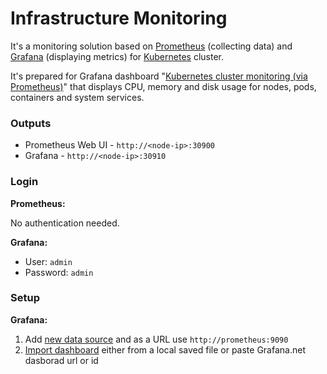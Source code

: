 # Infrastructure Monitoring

It's a monitoring solution based on [Prometheus] (collecting data) and [Grafana] 
(displaying metrics) for [Kubernetes] cluster.
 
It's prepared for Grafana dashboard "[Kubernetes cluster monitoring (via Prometheus)]"
that displays CPU, memory and disk usage for nodes, pods, containers and system services.

### Outputs

* Prometheus Web UI - `http://<node-ip>:30900`
* Grafana - `http://<node-ip>:30910`

### Login

**Prometheus:**

No authentication needed.

**Grafana:**

* User: `admin`
* Password: `admin`

### Setup

**Grafana:**

1. Add [new data source] and as a URL use `http://prometheus:9090`
2. [Import dashboard] either from a local saved file or paste Grafana.net dasborad url or id

[Prometheus]: https://prometheus.io/
[Grafana]: http://grafana.org/
[Kubernetes]: http://kubernetes.io/
[Kubernetes cluster monitoring (via Prometheus)]: https://grafana.net/dashboards/315
[new data source]: http://docs.grafana.org/datasources/prometheus/
[Import dashboard]: http://docs.grafana.org/reference/export_import/
